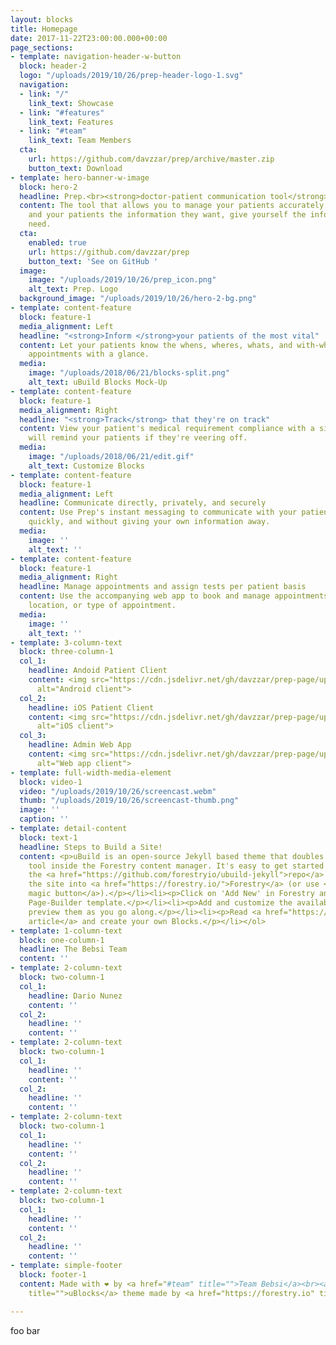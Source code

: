 ```yaml
---
layout: blocks
title: Homepage
date: 2017-11-22T23:00:00.000+00:00
page_sections:
- template: navigation-header-w-button
  block: header-2
  logo: "/uploads/2019/10/26/prep-header-logo-1.svg"
  navigation:
  - link: "/"
    link_text: Showcase
  - link: "#features"
    link_text: Features
  - link: "#team"
    link_text: Team Members
  cta:
    url: https://github.com/davzzar/prep/archive/master.zip
    button_text: Download
- template: hero-banner-w-image
  block: hero-2
  headline: Prep.<br><strong>doctor-patient communication tool</strong>
  content: The tool that allows you to manage your patients accurately and effectively.<br>Give
    and your patients the information they want, give yourself the information you
    need.
  cta:
    enabled: true
    url: https://github.com/davzzar/prep
    button_text: 'See on GitHub '
  image:
    image: "/uploads/2019/10/26/prep_icon.png"
    alt_text: Prep. Logo
  background_image: "/uploads/2019/10/26/hero-2-bg.png"
- template: content-feature
  block: feature-1
  media_alignment: Left
  headline: "<strong>Inform </strong>your patients of the most vital"
  content: Let your patients know the whens, wheres, whats, and with-whos of their
    appointments with a glance.
  media:
    image: "/uploads/2018/06/21/blocks-split.png"
    alt_text: uBuild Blocks Mock-Up
- template: content-feature
  block: feature-1
  media_alignment: Right
  headline: "<strong>Track</strong> that they're on track"
  content: View your patient's medical requirement compliance with a simple UI. Prep
    will remind your patients if they're veering off.
  media:
    image: "/uploads/2018/06/21/edit.gif"
    alt_text: Customize Blocks
- template: content-feature
  block: feature-1
  media_alignment: Left
  headline: Communicate directly, privately, and securely
  content: Use Prep's instant messaging to communicate with your patients directly,
    quickly, and without giving your own information away.
  media:
    image: ''
    alt_text: ''
- template: content-feature
  block: feature-1
  media_alignment: Right
  headline: Manage appointments and assign tests per patient basis
  content: Use the accompanying web app to book and manage appointments per department,
    location, or type of appointment.
  media:
    image: ''
    alt_text: ''
- template: 3-column-text
  block: three-column-1
  col_1:
    headline: Andoid Patient Client
    content: <img src="https://cdn.jsdelivr.net/gh/davzzar/prep-page/uploads/2019/10/27/android_client.png"
      alt="Android client">
  col_2:
    headline: iOS Patient Client
    content: <img src="https://cdn.jsdelivr.net/gh/davzzar/prep-page/uploads/2019/10/27/ios_client.png"
      alt="iOS client">
  col_3:
    headline: Admin Web App
    content: <img src="https://cdn.jsdelivr.net/gh/davzzar/prep-page/uploads/2019/10/27/web_client.png"
      alt="Web app client">
- template: full-width-media-element
  block: video-1
  video: "/uploads/2019/10/26/screencast.webm"
  thumb: "/uploads/2019/10/26/screencast-thumb.png"
  image: ''
  caption: ''
- template: detail-content
  block: text-1
  headline: Steps to Build a Site!
  content: <p>uBuild is an open-source Jekyll based theme that doubles as a builder
    tool inside the Forestry content manager. It's easy to get started!</p><ol><li><p>Fork
    the <a href="https://github.com/forestryio/ubuild-jekyll">repo</a> and import
    the site into <a href="https://forestry.io/">Forestry</a> (or use <a href="https://forestry.io/blog/ubuild-a-new-theme-for-static-sites-using-blocks#even-quicker-start">our
    magic button</a>).</p></li><li><p>Click on 'Add New' in Forestry and select the
    Page-Builder template.</p></li><li><p>Add and customize the available Blocks and
    preview them as you go along.</p></li><li><p>Read <a href="https://forestry.io/blog/ubuild-a-new-theme-for-static-sites-using-blocks/">our
    article</a> and create your own Blocks.</p></li></ol>
- template: 1-column-text
  block: one-column-1
  headline: The Bebsi Team
  content: ''
- template: 2-column-text
  block: two-column-1
  col_1:
    headline: Dario Nunez
    content: ''
  col_2:
    headline: ''
    content: ''
- template: 2-column-text
  block: two-column-1
  col_1:
    headline: ''
    content: ''
  col_2:
    headline: ''
    content: ''
- template: 2-column-text
  block: two-column-1
  col_1:
    headline: ''
    content: ''
  col_2:
    headline: ''
    content: ''
- template: 2-column-text
  block: two-column-1
  col_1:
    headline: ''
    content: ''
  col_2:
    headline: ''
    content: ''
- template: simple-footer
  block: footer-1
  content: Made with ❤︎ by <a href="#team" title="">Team Bebsi</a><br><a href="https://forestry.io/blog/ubuild-a-new-theme-for-static-sites-using-blocks/"
    title="">uBlocks</a> theme made by <a href="https://forestry.io" title="">Forestry.io</a>

---
```

foo bar